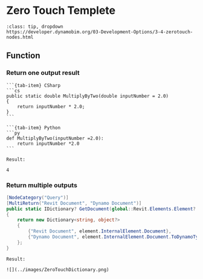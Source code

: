 # Zero Touch Templete

```{admonition} Zero Touch Document
:class: tip, dropdown
https://developer.dynamobim.org/03-Development-Options/3-4-zerotouch-nodes.html
```
## Function

### Return one output result

````{tab-set}
```{tab-item} CSharp
```cs
public static double MultiplyByTwo(double inputNumber = 2.0) 
{
    return inputNumber * 2.0;
}
```

```{tab-item} Python
```py
def MultiplyByTwo(inputNumber =2.0):
    return inputNumber *2.0
```
````

`Result:`
```{toggle}
4
```

### Return multiple outputs
``` cs
[NodeCategory("Query")]
[MultiReturn("Revit Document", "Dynamo Document")]
public static IDictionary? GetDocument(global::Revit.Elements.Element? element)
{
    return new Dictionary<string, object?>
    {
        {"Revit Document", element.InternalElement.Document},
        {"Dynamo Document", element.InternalElement.Document.ToDynamoType()}
    };
}

```
`Result:`
```{toggle}
![](../images/ZeroTouchDictionary.png)
```




